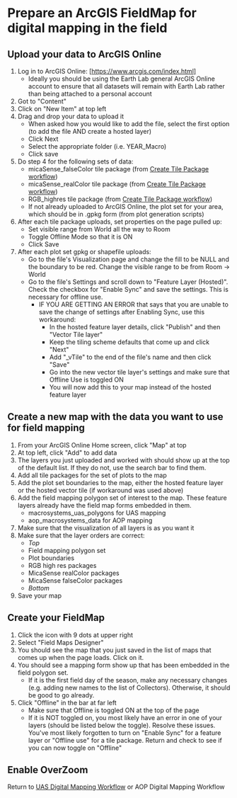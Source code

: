 # Prepare an ArcGIS FieldMap for digital mapping in the field

## Upload your data to ArcGIS Online
1. Log in to ArcGIS Online: [https://www.arcgis.com/index.html]
   * Ideally you should be using the Earth Lab general ArcGIS Online account to ensure that all datasets will remain with Earth Lab rather than being attached to a personal account
2. Got to "Content"
3. Click on "New Item" at top left
4. Drag and drop your data to upload it
    * When asked how you would like to add the file, select the first option (to add the file AND create a hosted layer)
    * Click Next
    * Select the appropriate folder (i.e. YEAR_Macro)
    * Click save
5. Do step 4 for the following sets of data:
    * micaSense_falseColor tile package (from [Create Tile Package workflow](https://github.com/earthlab/macrosystems_fieldwork_hub/blob/main/low-level-workflows/create_tile_package.md))
    * micaSense_realColor tile package (from [Create Tile Package workflow](https://github.com/earthlab/macrosystems_fieldwork_hub/blob/main/low-level-workflows/create_tile_package.md))
    * RGB_highres tile package (from [Create Tile Package workflow](https://github.com/earthlab/macrosystems_fieldwork_hub/blob/main/low-level-workflows/create_tile_package.md))
    * If not already uploaded to ArcGIS Online, the plot set for your area, which should be in .gpkg form (from plot generation scripts)
6. After each tile package uploads, set properties on the page pulled up:
     * Set visible range from World all the way to Room
     * Toggle Offline Mode so that it is ON
     * Click Save
7. After each plot set gpkg or shapefile uploads:
     * Go to the file's Visualization page and change the fill to be NULL and the boundary to be red. Change the visible range to be from Room -> World
     * Go to the file's Settings and scroll down to "Feature Layer (Hosted)". Check the checkbox for "Enable Sync" and save the settings. This is necessary for offline use.
         * IF YOU ARE GETTING AN ERROR that says that you are unable to save the change of settings after Enabling Sync, use this workaround:
             * In the hosted feature layer details, click "Publish" and then "Vector Tile layer"
             * Keep the tiling scheme defaults that come up and click "Next"
             * Add "_vTile" to the end of the file's name and then click "Save"
             * Go into the new vector tile layer's settings and make sure that Offline Use is toggled ON
             * You will now add this to your map instead of the hosted feature layer

  
## Create a new map with the data you want to use for field mapping
1. From your ArcGIS Online Home screen, click "Map" at top
2. At top left, click "Add" to add data
3. The layers you just uploaded and worked with should show up at the top of the default list. If they do not, use the search bar to find them.
4. Add all tile packages for the set of plots to the map
5. Add the plot set boundaries to the map, either the hosted feature layer or the hosted vector tile (if workaround was used above)
6. Add the field mapping polygon set of interest to the map. These feature layers already have the field map forms embedded in them.
   * macrosystems_uas_polygons for UAS mapping
   * aop_macrosystems_data for AOP mapping
7. Make sure that the visualization of all layers is as you want it
8. Make sure that the layer orders are correct:
   * _Top_
   * Field mapping polygon set
   * Plot boundaries
   * RGB high res packages
   * MicaSense realColor packages
   * MicaSense falseColor packages
   * _Bottom_
10. Save your map

## Create your FieldMap
1. Click the icon with 9 dots at upper right
2. Select "Field Maps Designer"
3. You should see the map that you just saved in the list of maps that comes up when the page loads. Click on it.
4. You should see a mapping form show up that has been embedded in the field polygon set.
    * If it is the first field day of the season, make any necessary changes (e.g. adding new names to the list of Collectors). Otherwise, it should be good to go already.
5. Click "Offline" in the bar at far left
     * Make sure that Offline is toggled ON at the top of the page
     * If it is NOT toggled on, you most likely have an error in one of your layers (should be listed below the toggle). Resolve these issues. You've most likely forgotten to turn on "Enable Sync" for a feature layer or "Offline use" for a tile package. Return and check to see if you can now toggle on "Offline"
  
## Enable OverZoom

  


Return to [UAS Digital Mapping Workflow](https://github.com/earthlab/macrosystems_fieldwork_hub/blob/main/uas_digital_mapping_workflow.md) or AOP Digital Mapping Workflow
